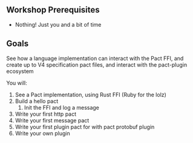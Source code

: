 ## Workshop Prerequisites

- Nothing! Just you and a bit of time

## Goals

See how a language implementation can interact with the Pact FFI, and create up to V4 specification pact files, and interact with the pact-plugin ecosystem

You will:

1. See a Pact implementation, using Rust FFI (Ruby for the lolz)
 4. Build a hello pact
     1. Init the FFI and log a message
 5. Write your first http pact
 6. Write your first message pact
 7. Write your first plugin pact for with pact protobuf plugin
 8. Write your own plugin
